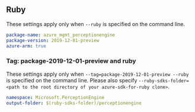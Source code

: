 ## Ruby

These settings apply only when `--ruby` is specified on the command line.

```yaml
package-name: azure_mgmt_perceptionengine
package-version: 2019-12-01-preview
azure-arm: true
```

### Tag: package-2019-12-01-preview and ruby

These settings apply only when `--tag=package-2019-12-01-preview --ruby` is specified on the command line.
Please also specify `--ruby-sdks-folder=<path to the root directory of your azure-sdk-for-ruby clone>`.

```yaml $(tag) == 'package-2019-12-01-preview' && $(ruby)
namespace: Microsoft.PerceptionEngine
output-folder: $(ruby-sdks-folder)/perceptionengine
```
